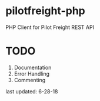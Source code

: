 # pilotfreight-php
PHP Client for Pilot Freight REST API

# TODO
1. Documentation
2. Error Handling
3. Commenting

last updated: 6-28-18
